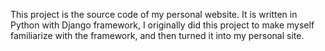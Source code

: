 This project is the source code of my personal website. It is written in Python with Django framework, I originally did this project to make myself familiarize with the framework, and then turned it into my personal site.
